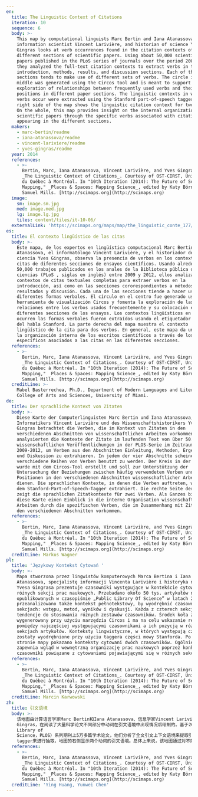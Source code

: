 ```yaml
---
en:
  title: The Linguistic Context of Citations
  iteration: 10
  sequence: 6
  body: >-
    This map by computational linguists Marc Bertin and Iana Atanassova,
    information scientist Vincent Larivière, and historian of science Yves
    Gingras looks at verb occurrences found in the citation contexts of the
    different sections of scientific papers. Using about 50,000 scientific
    papers published in the PLoS series of journals over the period 2009-2012,
    they analyzed the full-text citation contexts to extract verbs in the
    introduction, methods, results, and discussion sections. Each of the four
    sections tends to make use of different sets of verbs. The circle in the
    middle was generated using the Circos tool and is meant to support the
    exploration of relationships between frequently used verbs and their
    positions in different paper sections. The linguistic contexts in which
    verbs occur were extracted using the Stanford part-of-speech tagger. The
    right side of the map shows the linguistic citation context for two verbs.
    On the whole, this map provides insight on the internal organization of
    scientific papers through the specific verbs associated with citations
    appearing in the different sections.
  makers:
    - marc-bertin/readme
    - iana-atanassova/readme
    - vincent-lariviere/readme
    - yves-gingras/readme
  year: 2014
  references:
    - >-
      Bertin, Marc, Iana Atanassova, Vincent Larivière, and Yves Gingras. 2014.
      _The Linguistic Context of Citations_. Courtesy of OST-CIRST, Université
      du Québec à Montréal. In "10th Iteration (2014): The Future of Science
      Mapping," _Places & Spaces: Mapping Science_, edited by Katy Börner and
      Samuel Mills. [http://scimaps.org](http://scimaps.org)
  image:
    sm: image.sm.jpg
    med: image.med.jpg
    lg: image.lg.jpg
    tiles: content/tiles/it-10-06/
  externalLink: 'https://scimaps.org/maps/map/the_linguistic_conte_177/detail'
es:
  title: El contexto lingüístico de las citas
  body: >-
    Este mapa, de los expertos en lingüística computacional Marc Bertin y Iana
    Atanassova, el informatólogo Vincent Larivière, y el historiador de la
    ciencia Yves Gingras, observa la presencia de verbos en los contextos de
    citas de diferentes secciones de ensayos científicos. Usando alrededor de
    50,000 trabajos publicados en los anales de la Biblioteca pública de
    ciencias (PLoS , siglas en inglés) entre 2009 y 2012, ellos analizaron los
    contextos de citas textuales completas para extraer verbos en la
    introducción, así como en las secciones cororespondientes a métodos,
    resultados y discusión. Cada una de las secciones tiende a hacer uso de
    diferentes formas verbales. El círculo en el centro fue generado usando la
    herramienta de visualización Circos y fomenta la exploración de las
    relaciones entre los verbos usados frecuentemente y su colocación en
    diferentes secciones de los ensayos. Los contextos lingüísticos en los que
    ocurren las formas verbales fueron extraídos usando el etiquetador de partes
    del habla Stanford. La parte derecha del mapa muestra el contexto
    lingüístico de la cita para dos verbos. En general, este mapa da una idea de
    la organización interna de los escritos científicos a través de los verbos
    específicos asociados a las citas en las diferentes secciones.
  references:
    - >-
      Bertin, Marc, Iana Atanassova, Vincent Larivière, and Yves Gingras. 2014.
      _The Linguistic Context of Citations_. Courtesy of OST-CIRST, Université
      du Québec à Montréal. In "10th Iteration (2014): The Future of Science
      Mapping," _Places & Spaces: Mapping Science_, edited by Katy Börner and
      Samuel Mills. [http://scimaps.org](http://scimaps.org)
  creditLine: >-
    Mabel Basterrechea, Ph.D., Department of Modern Languages and Literatures,
    College of Arts and Sciences, University of Miami.
de:
  title: Der sprachliche Kontext von Zitaten
  body: >-
    Diese Karte der Computerlinguisten Marc Bertin und Iana Atanassova, des
    Informatikers Vincent Larivière und des Wissenschaftshistorikers Yves
    Gingras betrachtet die Verben, die im Kontext von Zitaten in den
    verschiedenen Abschnitten von wissenschaftlichen Arbeiten vorkommen. Sie
    analysierten die Kontexte der Zitate im laufenden Text von über 50.000
    wissenschaftlichen Veröffentlichungen in der PLOS-Serie im Zeitraum
    2009-2012, um Verben aus den Abschnitten Einleitung, Methoden, Ergebnisse
    und Diskussion zu extrahieren. In jedem der vier Abschnitte scheinen
    verschiedene Reihen von Verben benutzt zu werden. Der Kreis in der Mitte
    wurde mit dem Circos-Tool erstellt und soll zur Unterstützung der
    Untersuchung der Beziehungen zwischen häufig verwendeten Verben und ihren
    Positionen in den verschiedenen Abschnitten wissenschaftlicher Arbeiten
    dienen. Die sprachlichen Kontexte, in denen die Verben auftreten, wurden mit
    dem Stanford-Part-of-Speech-Tagger extrahiert. Die rechte Seite der Karte
    zeigt die sprachlichen Zitatkontexte für zwei Verben. Als Ganzes bietet
    diese Karte einen Einblick in die interne Organisation wissenschaftlicher
    Arbeiten durch die spezifischen Verben, die im Zusammenhang mit Zitaten in
    den verschiedenen Abschnitten vorkommen.
  references:
    - >-
      Bertin, Marc, Iana Atanassova, Vincent Larivière, and Yves Gingras. 2014.
      _The Linguistic Context of Citations_. Courtesy of OST-CIRST, Université
      du Québec à Montréal. In "10th Iteration (2014): The Future of Science
      Mapping," _Places & Spaces: Mapping Science_, edited by Katy Börner and
      Samuel Mills. [http://scimaps.org](http://scimaps.org)
  creditLine: Markus Wagner
pl:
  title: 'Językowy Kontekst Cytowań '
  body: >-
    Mapa stworzona przez lingwistów komputerowych Marca Bertina i Iana
    Atanassova, specjalistę informacji Vincenta Larivière i historyka nauki
    Yvesa Gingrasa prezentuje czasowniki występujące w kontekście cytowań
    różnych sekcji prac naukowych. Przebadano około 50 tys. artykułów naukowych
    opublikowanych w czasopiśmie „Public Library Of Science” w latach 2009-2012,
    przeanalizowano także kontekst pełnotekstowy, by wyodrębnić czasowniki w
    sekcjach: wstępu, metod, wyników i dyskusji. Każda z czterech sekcji ma
    tendencje do stosowania różnych zestawów czasowników. Środek koła został
    wygenerowany przy użyciu narzędzia Circos i ma na celu wskazanie relacji
    pomiędzy najczęściej występującymi czasownikami a ich pozycją w różnych
    sekcjach artykułów. Konteksty lingwistyczne, w których występują czasowniki
    zostały wyodrębnione przy użyciu taggera części mowy Stanforda. Po prawej
    stronie mapy pokazano konteksty cytowani dwóch czasowników. Ogólnie mapa
    zapewnia wgląd w wewnętrzną organizację prac naukowych poprzez konkretne
    czasowniki powiązane z cytowaniami pojawiającymi się w różnych sekcjach.
  references:
    - >-
      Bertin, Marc, Iana Atanassova, Vincent Larivière, and Yves Gingras. 2014.
      _The Linguistic Context of Citations_. Courtesy of OST-CIRST, Université
      du Québec à Montréal. In "10th Iteration (2014): The Future of Science
      Mapping," _Places & Spaces: Mapping Science_, edited by Katy Börner and
      Samuel Mills. [http://scimaps.org](http://scimaps.org)
  creditLine: Marcin Karwowski
zh:
  title: 引文语境
  body: >-
    该地图由计算语言学家Marc Bertin和Iana Atanassova、信息学家Vincent Larivière和科学史学家Yves
    Gingras，在阅读了大量科学论文不同部分中动词在引文语境中出现情况后绘制的。基于2009-2012年期间发表在科学公共图书馆（the Public
    Library of
    Science，PLOS）系列期刊上5万多篇学术论文，他们分析了全文引文上下文语境来提取引言、方法、结论和讨论部分的动词。每个部分基本都往往使用了不同的动词组合，在中间循环部分使用Circos的工具来提取，从而来辅助探索常用动词和它们在不同文章部分的位置之间的关系。动词所在位置上下文的内容使用斯坦福自然语言处理程序part-of-speech
    tagger来进行抽取，地图的右侧显示两个动词的引文语境。总体上来说，该地图通过对不同文章部分特定的动词和引文的分析，为探索科学论文的内部组织提供了新的思路。
  references:
    - >-
      Bertin, Marc, Iana Atanassova, Vincent Larivière, and Yves Gingras. 2014.
      _The Linguistic Context of Citations_. Courtesy of OST-CIRST, Université
      du Québec à Montréal. In "10th Iteration (2014): The Future of Science
      Mapping," _Places & Spaces: Mapping Science_, edited by Katy Börner and
      Samuel Mills. [http://scimaps.org](http://scimaps.org)
  creditLine: 'Ying Huang, Yunwei Chen'
---
```

